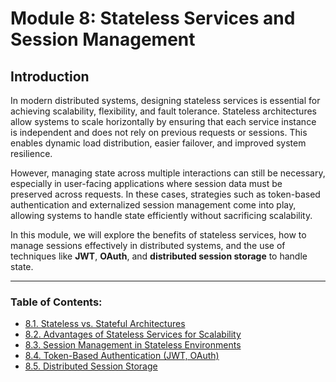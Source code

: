 # Module 8: Stateless Services and Session Management

## Introduction

In modern distributed systems, designing stateless services is essential for achieving scalability, flexibility, and fault tolerance. Stateless architectures allow systems to scale horizontally by ensuring that each service instance is independent and does not rely on previous requests or sessions. This enables dynamic load distribution, easier failover, and improved system resilience.

However, managing state across multiple interactions can still be necessary, especially in user-facing applications where session data must be preserved across requests. In these cases, strategies such as token-based authentication and externalized session management come into play, allowing systems to handle state efficiently without sacrificing scalability.

In this module, we will explore the benefits of stateless services, how to manage sessions effectively in distributed systems, and the use of techniques like **JWT**, **OAuth**, and **distributed session storage** to handle state.

---

### Table of Contents:
- [8.1. Stateless vs. Stateful Architectures](./section_8_1.md)
- [8.2. Advantages of Stateless Services for Scalability](./section_8_2.md)
- [8.3. Session Management in Stateless Environments](./section_8_3.md)
- [8.4. Token-Based Authentication (JWT, OAuth)](./section_8_4.md)
- [8.5. Distributed Session Storage](./section_8_5.md)
